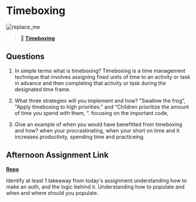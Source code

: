 # Timeboxing

![replace_me](https://codeworks.blob.core.windows.net/public/assets/img/illustrations/placeholder.svg)
> **📖 [Timeboxing](https://codeworksacademy.com/fs-student-guide/resources/wk5/03-Timeboxing)**

## Questions

1. In simple terms what is timeboxing?
Timeboxing is a time management technique that involves assigning fixed units of time to an activity or task in advance and then completing that activity or task during the designated time frame. 

2. What three strategies will you implement and how?
"Swallow the frog”, "Apply timeboxing to high priorities." and “Children prioritize the amount of time you spend with them, “. focusing on the important code,

3. Give an example of when you would have benefitted from timeboxing and how? 
when your procrastinating, when your short on time and it increases productivty, spending time and practiceing.
## Afternoon Assignment Link

**[Repo](https://github.com/moathabdulrazak/da-planets)**

Identify at least 1 takeaway from today's assignment
understanding how to make an auth, and the logic behind it. Understanding how to populate and when and where should you populate.
